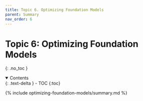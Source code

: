 ```yaml
---
title: Topic 6. Optimizing Foundation Models
parent: Summary
nav_order: 6
---
```


# Topic 6: Optimizing Foundation Models
{: .no_toc }

<details open markdown="block">
  <summary>
    Contents
  </summary>
  {: .text-delta }
- TOC
{:toc}
</details>

{% include optimizing-foundation-models/summary.md %}